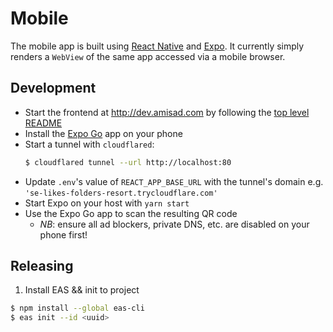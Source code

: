 # Mobile

The mobile app is built using [React Native](https://reactnative.dev/) and [Expo](https://expo.dev/). It currently simply renders a `WebView` of the same app accessed via a mobile browser.

## Development

- Start the frontend at <http://dev.amisad.com> by following the [top level README](../README.md)
- Install the [Expo Go](https://expo.dev/client) app on your phone
- Start a tunnel with `cloudflared`:
  ```sh
  $ cloudflared tunnel --url http://localhost:80
  ```
- Update `.env`'s value of `REACT_APP_BASE_URL` with the tunnel's domain e.g. `'se-likes-folders-resort.trycloudflare.com'`
- Start Expo on your host with `yarn start`
- Use the Expo Go app to scan the resulting QR code
  - _NB_: ensure all ad blockers, private DNS, etc. are disabled on your phone first!

## Releasing

1. Install EAS && init to project
  ```sh
  $ npm install --global eas-cli
  $ eas init --id <uuid>
  ```
